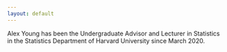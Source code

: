 ```yaml
---
layout: default
---
```


Alex Young has been the Undergraduate Advisor and Lecturer in Statistics in the Statistics Department of Harvard University since March 2020. 

